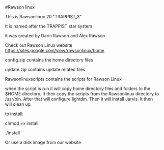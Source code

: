 #Rawson linux

This is Rawsonlinux 20 "TRAPPIST_3"

It is named after the TRAPPIST star system

it was created by Darin Rawson and Alex Rawson

Check out Rawson Linux website
https://sites.google.com/view/rawsonlinux/home

config.zip contains the home directory files

update.zip contains update related files

Rawsonlinuxscripts contains the scripts for Rawson Linux

when the script is run it will copy home directory files and folders
to the $HOME directory. It then copy the scripts from the Rawsonlinux directory to /usr/bin.
After that will configure lightdm.
Then it will install Jarvis. It then will clean up.

to install:

chmod +x install

./install

Or use a disk image from our website

